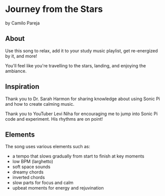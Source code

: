 # Journey from the Stars
by Camilo Pareja

## About
Use this song to relax, add it to your study music playlist, get re-energized by it, and more!

You'll feel like you're travelling to the stars, landing, and enjoying the ambiance. 

## Inspiration
Thank you to Dr. Sarah Harmon for sharing knowledge about using Sonic Pi and how to create calming music.

Thank you to YouTuber Levi Niha for encouraging me to jump into Sonic Pi code and experiment. His rhythms are on point!

## Elements
The song uses various elements such as:
  - a tempo that slows gradually from start to finish at key moments
  - low BPM (larghetto)
  - soft space sounds
  - dreamy chords
  - inverted chords
  - slow parts for focus and calm
  - upbeat moments for energy and rejuvination
